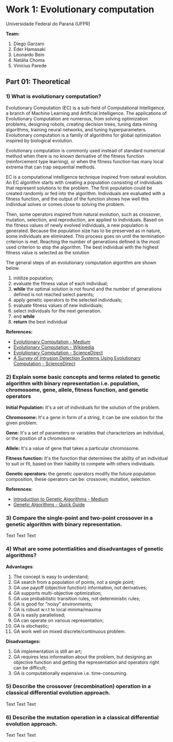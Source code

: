 # Work 1: Evolutionary computation

Universidade Federal do Paraná (UFPR)

**Team:** 
1. Diego Garzaro
2. Éder Hamasaki
3. Leonardo Bein
4. Natália Choma
5. Vinícius Parede

## Part 01: Theoretical

### 1) What is evolutionary computation?

Evolutionary Computation (EC) is a sub-field of Computational Intelligence, a branch of Machine Learning and Artificial Intelligence. The applications of Evolutionary Computation are numerous, from solving optimization problems, designing robots, creating decision trees, tuning data mining algorithms, training neural networks, and tuning hyperparameters. Evolutionary computation is a family of algorithms for global optimization inspired by biological evolution.

Evolutionary computation is commonly used instead of standard numerical method when there is no known derivative of the fitness function (reinforcement type learning), or when the fitness function has many local extrema that can trap sequential methods.

EC is a computational intelligence technique inspired from natural evolution. An EC algorithm starts with creating a population consisting of individuals that represent solutions to the problem. The first population could be created randomly or fed into the algorithm. Individuals are evaluated with a fitness function, and the output of the function shows how well this individual solves or comes close to solving the problem.

Then, some operators inspired from natural evolution, such as crossover, mutation, selection, and reproduction, are applied to individuals. Based on the fitness values of newly evolved individuals, a new population is generated. Because the population size has to be preserved as in nature, some individuals are eliminated. This process goes on until the termination criterion is met. Reaching the number of generations defined is the most used criterion to stop the algorithm. The best individual with the highest fitness value is selected as the solution

The general steps of an evolutionary computation algorithm are shown below.
1. initilize population;
2. evaluate the fitness value of each individual;
3. **while** the optimal solution is not found and the number of generations defined is not reached select parents;
4. apply genetic operators to the selected individuals;
5. evaluate fitness values of new individuals;
6. select individuals for the next generation.
7. end **while**
8. **return** the best individual


**References:**
 - [Evolutionary Computation - Medium](https://towardsdatascience.com/evolutionary-computation-full-course-overview-f4e421e945d9)
 - [Evolutionary Computation - Wikipedia](https://en.wikipedia.org/wiki/Evolutionary_computation)
 - [Evolutionary Computation - ScienceDirect](https://www.sciencedirect.com/topics/computer-science/evolutionary-computation)
 - [A Survey of Intrusion Detection Systems Using Evolutionary Computation - ScienceDirect](https://www.sciencedirect.com/science/article/pii/B9780128015384000045) 

### 2) Explain some basic concepts and terms related to genetic algorithm with binary representation i.e. population, chromosome, gene, allele, fitness function, and genetic operators

**Initial Population:** It's a set of individuals for the solution of the problem.  

**Chromosome:** It's a gene in form of a string, it can be one solution for the given problem.

**Gene:** It's a set of parameters or variables that characterizes an individual, or the position of a chromosome.

**Allele:** It's a value of gene that takes a particular chromosome.

**Fitness function:** It's the function that determines the ability of an individual to suit or fit, based on their hability to compete with others individuals. 

**Genetic operators:** the genetic operators modify the future population composition, these operators can be: crossover, mutation, selection.

**References:**
- [Introduction to Genetic Algorithms - Medium](https://towardsdatascience.com/introduction-to-genetic-algorithms-including-example-code-e396e98d8bf3)
- [Genetic Algorithms - Quick Guide](https://www.tutorialspoint.com/genetic_algorithms/genetic_algorithms_quick_guide.htm)

### 3) Compare the single-point and two-point crossover in a genetic algorithm with binary representation.

Text Text Text

### 4) What are some potentialities and disadvantages of genetic algorithms?

**Advantages**:
1. The concept is easy to understand;
2. GA search from a population of points, not a single point;
3. GA use payoff (objective function) information, not derivatives;
4. GA supports multi-objective optimization;
5. GA use probabilistic transition rules, not deterministic rules;
6. GA is good for "noisy" environments;
7. GA is robust w.r.t to local minima/maxima
8. GA is easily parallelised;
9. GA can operate on various representation;
10. GA is stochastic;
11. GA work well on mixed discrete/continuous problem.

**Disadvantages:**
1. GA implementation is still an art;
2. GA requires less information about the problem, but designing an objective function and getting the representation and operators right can be difficult;
3. GA is computationally expensive i.e. time-consuming.

### 5) Describe the crossover (recombination) operation in a classical differential evolution approach.

Text Text Text

### 6) Describe the mutation operation in a classical differential evolution approach.

Text Text Text

